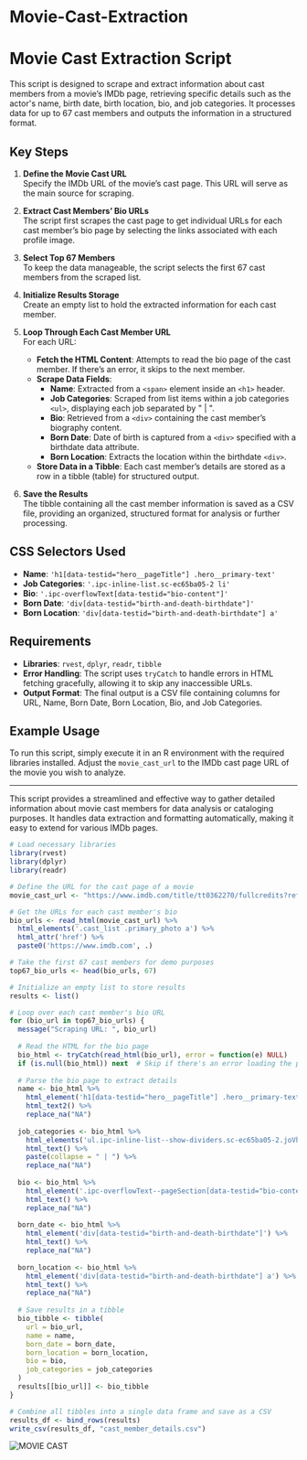 # Movie-Cast-Extraction

# Movie Cast Extraction Script

This script is designed to scrape and extract information about cast members from a movie’s IMDb page, retrieving specific details such as the actor's name, birth date, birth location, bio, and job categories. It processes data for up to 67 cast members and outputs the information in a structured format.

## Key Steps

1. **Define the Movie Cast URL**  
   Specify the IMDb URL of the movie’s cast page. This URL will serve as the main source for scraping.

2. **Extract Cast Members’ Bio URLs**  
   The script first scrapes the cast page to get individual URLs for each cast member’s bio page by selecting the links associated with each profile image.

3. **Select Top 67 Members**  
   To keep the data manageable, the script selects the first 67 cast members from the scraped list.

4. **Initialize Results Storage**  
   Create an empty list to hold the extracted information for each cast member.

5. **Loop Through Each Cast Member URL**  
   For each URL:
   - **Fetch the HTML Content**: Attempts to read the bio page of the cast member. If there’s an error, it skips to the next member.
   - **Scrape Data Fields**:
     - **Name**: Extracted from a `<span>` element inside an `<h1>` header.
     - **Job Categories**: Scraped from list items within a job categories `<ul>`, displaying each job separated by " | ".
     - **Bio**: Retrieved from a `<div>` containing the cast member’s biography content.
     - **Born Date**: Date of birth is captured from a `<div>` specified with a birthdate data attribute.
     - **Born Location**: Extracts the location within the birthdate `<div>`.
   - **Store Data in a Tibble**: Each cast member’s details are stored as a row in a tibble (table) for structured output.

6. **Save the Results**  
   The tibble containing all the cast member information is saved as a CSV file, providing an organized, structured format for analysis or further processing.

## CSS Selectors Used

- **Name**: `'h1[data-testid="hero__pageTitle"] .hero__primary-text'`
- **Job Categories**: `'.ipc-inline-list.sc-ec65ba05-2 li'`
- **Bio**: `'.ipc-overflowText[data-testid="bio-content"]'`
- **Born Date**: `'div[data-testid="birth-and-death-birthdate"]'`
- **Born Location**: `'div[data-testid="birth-and-death-birthdate"] a'`

## Requirements

- **Libraries**: `rvest`, `dplyr`, `readr`, `tibble`
- **Error Handling**: The script uses `tryCatch` to handle errors in HTML fetching gracefully, allowing it to skip any inaccessible URLs.
- **Output Format**: The final output is a CSV file containing columns for URL, Name, Born Date, Born Location, Bio, and Job Categories.

## Example Usage

To run this script, simply execute it in an R environment with the required libraries installed. Adjust the `movie_cast_url` to the IMDb cast page URL of the movie you wish to analyze.

---

This script provides a streamlined and effective way to gather detailed information about movie cast members for data analysis or cataloging purposes. It handles data extraction and formatting automatically, making it easy to extend for various IMDb pages.



```R
# Load necessary libraries
library(rvest)
library(dplyr)
library(readr)

# Define the URL for the cast page of a movie
movie_cast_url <- "https://www.imdb.com/title/tt0362270/fullcredits?ref_=tt_cl_sm"

# Get the URLs for each cast member's bio
bio_urls <- read_html(movie_cast_url) %>%
  html_elements('.cast_list .primary_photo a') %>%
  html_attr('href') %>%
  paste0('https://www.imdb.com', .)

# Take the first 67 cast members for demo purposes
top67_bio_urls <- head(bio_urls, 67)

# Initialize an empty list to store results
results <- list()

# Loop over each cast member's bio URL
for (bio_url in top67_bio_urls) {
  message("Scraping URL: ", bio_url)
  
  # Read the HTML for the bio page
  bio_html <- tryCatch(read_html(bio_url), error = function(e) NULL)
  if (is.null(bio_html)) next  # Skip if there's an error loading the page
  
  # Parse the bio page to extract details
  name <- bio_html %>%
    html_element('h1[data-testid="hero__pageTitle"] .hero__primary-text') %>%
    html_text2() %>%
    replace_na("NA")
  
  job_categories <- bio_html %>%
    html_elements('ul.ipc-inline-list--show-dividers.sc-ec65ba05-2.joVhBE.baseAlt .ipc-inline-list__item') %>%
    html_text() %>%
    paste(collapse = " | ") %>%
    replace_na("NA")
  
  bio <- bio_html %>%
    html_element('.ipc-overflowText--pageSection[data-testid="bio-content"]') %>%
    html_text() %>%
    replace_na("NA")
  
  born_date <- bio_html %>%
    html_element('div[data-testid="birth-and-death-birthdate"]') %>%
    html_text() %>%
    replace_na("NA")
  
  born_location <- bio_html %>%
    html_element('div[data-testid="birth-and-death-birthdate"] a') %>%
    html_text() %>%
    replace_na("NA")
  
  # Save results in a tibble
  bio_tibble <- tibble(
    url = bio_url,
    name = name,
    born_date = born_date,
    born_location = born_location,
    bio = bio,
    job_categories = job_categories
  )
  results[[bio_url]] <- bio_tibble
}

# Combine all tibbles into a single data frame and save as a CSV
results_df <- bind_rows(results)
write_csv(results_df, "cast_member_details.csv")
```

![MOVIE CAST](https://github.com/user-attachments/assets/c55efbdd-eab1-4833-9b5a-5dcb0f140fed)

